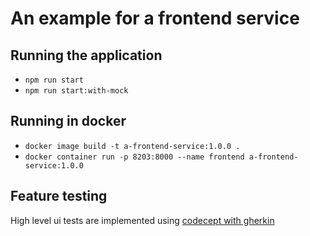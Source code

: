 # An example for a frontend service

## Running the application

- `npm run start`
- `npm run start:with-mock`

## Running in docker

- `docker image build -t a-frontend-service:1.0.0 .`
- `docker container run -p 8203:8000 --name frontend a-frontend-service:1.0.0`

## Feature testing

High level ui tests are implemented using [codecept with gherkin](https://codecept.io/bdd)
